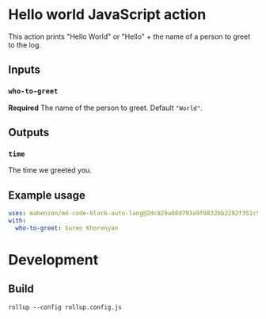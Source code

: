 # Hello world JavaScript action

This action prints "Hello World" or "Hello" + the name of a person to greet to the log.

## Inputs

### `who-to-greet`

**Required** The name of the person to greet. Default `"World"`.

## Outputs

### `time`

The time we greeted you.

## Example usage

```yaml
uses: mahenzon/md-code-block-auto-lang@2dc829a08d793a9f0832bb2292f351c571f38f8c
with:
  who-to-greet: Suren Khorenyan
```

# Development

## Build
```shell
rollup --config rollup.config.js
```
